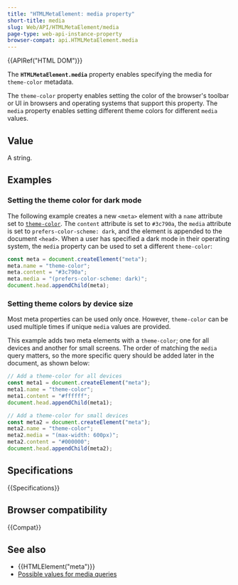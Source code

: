 ```yaml
---
title: "HTMLMetaElement: media property"
short-title: media
slug: Web/API/HTMLMetaElement/media
page-type: web-api-instance-property
browser-compat: api.HTMLMetaElement.media
---
```


{{APIRef("HTML DOM")}}

The **`HTMLMetaElement.media`** property enables specifying the media for `theme-color` metadata.

The `theme-color` property enables setting the color of the browser's toolbar or UI in browsers and operating systems that support this property.
The `media` property enables setting different theme colors for different `media` values.

## Value

A string.

## Examples

### Setting the theme color for dark mode

The following example creates a new `<meta>` element with a `name` attribute set to [`theme-color`](/en-US/docs/Web/HTML/Reference/Element/meta/name#standard_metadata_names_defined_in_the_html_specification).
The `content` attribute is set to `#3c790a`, the `media` attribute is set to `prefers-color-scheme: dark`, and the element is appended to the document `<head>`.
When a user has specified a dark mode in their operating system, the `media` property can be used to set a different `theme-color`:

```js
const meta = document.createElement("meta");
meta.name = "theme-color";
meta.content = "#3c790a";
meta.media = "(prefers-color-scheme: dark)";
document.head.appendChild(meta);
```

### Setting theme colors by device size

Most meta properties can be used only once. However, `theme-color` can be used multiple times if unique `media` values are provided.

This example adds two meta elements with a `theme-color`; one for all devices and another for small screens.
The order of matching the `media` query matters, so the more specific query should be added later in the document, as shown below:

```js
// Add a theme-color for all devices
const meta1 = document.createElement("meta");
meta1.name = "theme-color";
meta1.content = "#ffffff";
document.head.appendChild(meta1);

// Add a theme-color for small devices
const meta2 = document.createElement("meta");
meta2.name = "theme-color";
meta2.media = "(max-width: 600px)";
meta2.content = "#000000";
document.head.appendChild(meta2);
```

## Specifications

{{Specifications}}

## Browser compatibility

{{Compat}}

## See also

- {{HTMLElement("meta")}}
- [Possible values for media queries](/en-US/docs/Web/CSS/CSS_media_queries/Using_media_queries)
